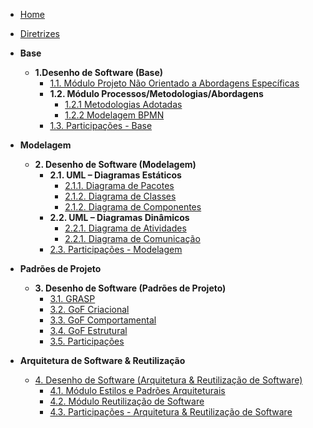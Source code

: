 <!-- docs/_sidebar.md -->

- [Home](/)
- [Diretrizes](/Diretrizes/Diretrizes.md)

- **Base**
  - **1.Desenho de Software (Base)**
    - [1.1. Módulo Projeto Não Orientado a Abordagens Específicas](/Base/1.1.AbordagemNaoEspecifica.md)
    - **1.2. Módulo Processos/Metodologias/Abordagens**
      - [1.2.1 Metodologias Adotadas](/Base/1.2.ProcessosMetodologiasAbordagens.md)
      - [1.2.2 Modelagem BPMN](/Base/1.2.2.ModelagemBPMN.md)
    - [1.3. Participações - Base](/Base/1.3.ParticipacoesBase.md)

- **Modelagem**
  - **2. Desenho de Software (Modelagem)**
    - **2.1. UML – Diagramas Estáticos**
      - [2.1.1. Diagrama de Pacotes](Modelagem/Estaticos/1.2.DiagramaDePacotes.md)
      - [2.1.2. Diagrama de Classes](Modelagem/Estaticos/1.1.DiagramaDeClasses.md)
      - [2.1.2. Diagrama de Componentes](Modelagem/Estaticos/1.3.DiagramaDeComponentes.md)
    - **2.2. UML – Diagramas Dinâmicos**
      - [2.2.1. Diagrama de Atividades](Modelagem/Dinamicos/1.1.DiagramaDeAtividades.md)
      - [2.2.1. Diagrama de Comunicação](Modelagem/Dinamicos/1.2.DiagramaDeComunicação.md)
    - [2.3. Participações - Modelagem](/Modelagem/2.2.ParticipacoesModelagem.md)

- **Padrões de Projeto**
  - **3. Desenho de Software (Padrões de Projeto)**
    - [3.1. GRASP ](PadroesDeProjeto/3.PadroesDeProjeto.md)
    - [3.2. GoF Criacional](PadroesDeProjeto/3.1.GoFsCriacionais.md)
    - [3.3. GoF Comportamental](PadroesDeProjeto/3.3.GoFComportamentalChainOfResponsibility.md)
    - [3.4. GoF Estrutural](PadroesDeProjeto/3.2.GoFsEstruturais.md)
    - [3.5. Participações](/PadroesDeProjeto/3.4.ParticipacoesPadroes.md)

- **Arquitetura de Software & Reutilização**
  - [4. Desenho de Software (Arquitetura & Reutilização de Software)](/ArquiteturaReutilizacao/4.ArquiteturaReutilizacao.md)
    - [4.1. Módulo Estilos e Padrões Arquiteturais](/ArquiteturaReutilizacao/4.1.PadroesArquiteturais.md)
    - [4.2. Módulo Reutilização de Software](/ArquiteturaReutilizacao/4.2.ReutilizacaoDeSoftware.md)
    - [4.3. Participações - Arquitetura & Reutilização de Software](/ArquiteturaReutilizacao/4.3.ParticipacoesArqReutilizacao.md)
